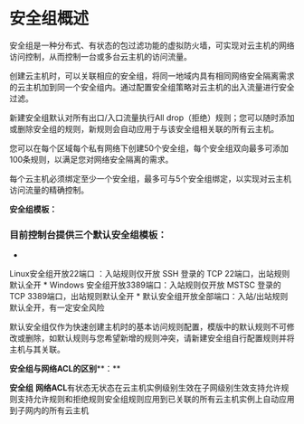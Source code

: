 # **安全组概述**

安全组是一种分布式、有状态的包过滤功能的虚拟防火墙，可实现对云主机的网络访问控制，从而控制一台或多台云主机的访问流量。

创建云主机时，可以关联相应的安全组，将同一地域内具有相同网络安全隔离需求的云主机加到同一个安全组内。通过配置安全组策略对云主机的出入流量进行安全过滤。

新建安全组默认对所有出口/入口流量执行All drop（拒绝）规则；您可以随时添加或删除安全组的规则，新规则会自动应用于与该安全组相关联的所有云主机。

您可以在每个区域每个私有网络下创建50个安全组，每个安全组双向最多可添加100条规则，以满足您对网络安全隔离的需求。

每个云主机必须绑定至少一个安全组，最多可与5个安全组绑定，以实现对云主机访问流量的精确控制。

**安全组模板：**

### 目前控制台提供三个默认安全组模板：

* 
Linux安全组开放22端口 ：入站规则仅开放 SSH 登录的 TCP 22端口，出站规则默认全开
* 
Windows 安全组开放3389端口：入站规则仅开放 MSTSC 登录的TCP 3389端口，出站规则默认全开
* 
默认安全组开放全部端口：入站/出站规则默认全开，有一定安全风险

默认安全组仅作为快速创建主机时的基本访问规则配置，模版中的默认规则不可修改或删除，如默认规则与您希望新增的规则冲突，请新建安全组自行配置规则并将主机与其关联。

**安全组与网络ACL的区别****：**

**安全组**
**网络ACL**有状态无状态在云主机实例级别生效在子网级别生效支持允许规则支持允许规则和拒绝规则安全组规则应用到已关联的所有云主机实例上自动应用到子网内的所有云主机